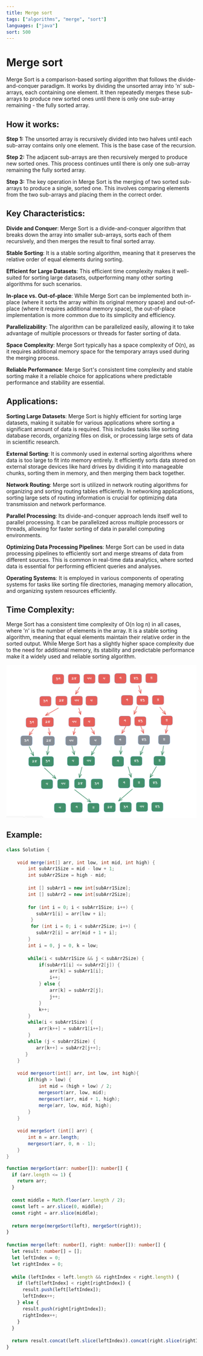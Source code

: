 ```yaml
---
title: Merge sort
tags: ["algorithms", "merge", "sort"]
languages: ["java"]
sort: 500
---
```


# Merge sort

Merge Sort is a comparison-based sorting algorithm that follows the divide-and-conquer paradigm. It works by dividing the unsorted array into 'n' sub-arrays, each containing one element. It then repeatedly merges these sub-arrays to produce new sorted ones until there is only one sub-array remaining - the fully sorted array.

## How it works:

**Step 1:** The unsorted array is recursively divided into two halves until each sub-array contains only one element. This is the base case of the recursion.

**Step 2:** The adjacent sub-arrays are then recursively merged to produce new sorted ones. This process continues until there is only one sub-array remaining the fully sorted array.

**Step 3:** The key operation in Merge Sort is the merging of two sorted sub-arrays to produce a single, sorted one. This involves comparing elements from the two sub-arrays and placing them in the correct order.

## Key Characteristics:

**Divide and Conquer**: Merge Sort is a divide-and-conquer algorithm that breaks down the array into smaller sub-arrays, sorts each of them recursively, and then merges the result to final sorted array.

**Stable Sorting**: It is a stable sorting algorithm, meaning that it preserves the relative order of equal elements during sorting.

**Efficient for Large Datasets**: This efficient time complexity makes it well-suited for sorting large datasets, outperforming many other sorting algorithms for such scenarios.

**In-place vs. Out-of-place**: While Merge Sort can be implemented both in-place (where it sorts the array within its original memory space) and out-of-place (where it requires additional memory space), the out-of-place implementation is more common due to its simplicity and efficiency.

**Parallelizability**: The algorithm can be parallelized easily, allowing it to take advantage of multiple processors or threads for faster sorting of data.

**Space Complexity**: Merge Sort typically has a space complexity of O(n), as it requires additional memory space for the temporary arrays used during the merging process.

**Reliable Performance**: Merge Sort's consistent time complexity and stable sorting make it a reliable choice for applications where predictable performance and stability are essential.

## Applications:

**Sorting Large Datasets**: Merge Sort is highly efficient for sorting large datasets, making it suitable for various applications where sorting a significant amount of data is required. This includes tasks like sorting database records, organizing files on disk, or processing large sets of data in scientific research.

**External Sorting**: It is commonly used in external sorting algorithms where data is too large to fit into memory entirely. It efficiently sorts data stored on external storage devices like hard drives by dividing it into manageable chunks, sorting them in memory, and then merging them back together.

**Network Routing**: Merge sort is utilized in network routing algorithms for organizing and sorting routing tables efficiently. In networking applications, sorting large sets of routing information is crucial for optimizing data transmission and network performance.

**Parallel Processing**: Its divide-and-conquer approach lends itself well to parallel processing. It can be parallelized across multiple processors or threads, allowing for faster sorting of data in parallel computing environments.

**Optimizing Data Processing Pipelines**: Merge Sort can be used in data processing pipelines to efficiently sort and merge streams of data from different sources. This is common in real-time data analytics, where sorted data is essential for performing efficient queries and analyses.

**Operating Systems**: It is employed in various components of operating systems for tasks like sorting file directories, managing memory allocation, and organizing system resources efficiently.

## Time Complexity:

Merge Sort has a consistent time complexity of O(n log n) in all cases, where 'n' is the number of elements in the array. It is a stable sorting algorithm, meaning that equal elements maintain their relative order in the sorted output. While Merge Sort has a slightly higher space complexity due to the need for additional memory, its stability and predictable performance make it a widely used and reliable sorting algorithm.

![Merge sort](https://raw.githubusercontent.com/AndersDeath/holy-theory/main/images/merge-sort.png)

## Example:

<!-- ignore start -->

```java
class Solution {

	void merge(int[] arr, int low, int mid, int high) {
		int subArr1Size = mid - low + 1;
		int subArr2Size = high - mid;

		int [] subArr1 = new int[subArr1Size];
		int [] subArr2 = new int[subArr2Size];

		for (int i = 0; i < subArr1Size; i++) {
           subArr1[i] = arr[low + i];
      	 }
      	 for (int i = 0; i < subArr2Size; i++) {
           subArr2[i] = arr[mid + 1 + i];
		}
		int i = 0, j = 0, k = low;

		while(i < subArr1Size && j < subArr2Size) {
			if(subArr1[i] <= subArr2[j]) {
				arr[k] = subArr1[i];
				i++;
			} else {
				arr[k] = subArr2[j];
				j++;
			}
			k++;
		}
		while(i < subArr1Size) {
			arr[k++] = subArr1[i++];
		}
		while (j < subArr2Size) {
           arr[k++] = subArr2[j++];
       }
	}

	void mergesort(int[] arr, int low, int high){
		if(high > low) {
			int mid = (high + low) / 2;
			mergesort(arr, low, mid);
			mergesort(arr, mid + 1, high);
			merge(arr, low, mid, high);
		}
	}

	void mergeSort (int[] arr) {
		int n = arr.length;
		mergesort(arr, 0, n - 1);
	}
}

```

<!-- ignore end -->

```typescript
function mergeSort(arr: number[]): number[] {
  if (arr.length <= 1) {
    return arr;
  }

  const middle = Math.floor(arr.length / 2);
  const left = arr.slice(0, middle);
  const right = arr.slice(middle);

  return merge(mergeSort(left), mergeSort(right));
}

function merge(left: number[], right: number[]): number[] {
  let result: number[] = [];
  let leftIndex = 0;
  let rightIndex = 0;

  while (leftIndex < left.length && rightIndex < right.length) {
    if (left[leftIndex] < right[rightIndex]) {
      result.push(left[leftIndex]);
      leftIndex++;
    } else {
      result.push(right[rightIndex]);
      rightIndex++;
    }
  }

  return result.concat(left.slice(leftIndex)).concat(right.slice(rightIndex));
}
```
